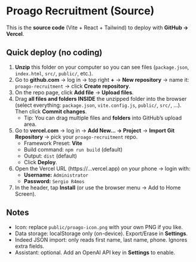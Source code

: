 # Proago Recruitment (Source)

This is the **source code** (Vite + React + Tailwind) to deploy with **GitHub → Vercel**.

## Quick deploy (no coding)
1. **Unzip** this folder on your computer so you can see files (`package.json`, `index.html`, `src/`, `public/`, etc.).
2. Go to **github.com** → log in → top right **+** → **New repository** → name it: `proago-recruitment` → click **Create repository**.
3. On the repo page, click **Add file** → **Upload files**.
4. Drag **all files and folders INSIDE** the unzipped folder into the browser (select everything: `package.json`, `vite.config.js`, `public/`, `src/`, ...). Then click **Commit changes**.
   - Tip: You can drag multiple files and **folders** into GitHub’s upload area.
5. Go to **vercel.com** → log in → **Add New… → Project** → **Import Git Repository** → pick your `proago-recruitment` repo.
   - Framework Preset: **Vite**
   - Build command: `npm run build` (default)
   - Output: `dist` (default)
   - Click **Deploy**.
6. Open the Vercel URL (https://…vercel.app) on your phone → login with:
   - **Username:** `Administrator`
   - **Password:** `Sergio R4mos`
7. In the header, tap **Install** (or use the browser menu → Add to Home Screen).

## Notes
- Icon: replace `public/proago-icon.png` with your own PNG if you like.
- Data storage: localStorage only (on-device). Export/Erase in **Settings**.
- Indeed JSON import: only reads first name, last name, phone. Ignores extra fields.
- Assistant: optional. Add an OpenAI API key in **Settings** to enable.
